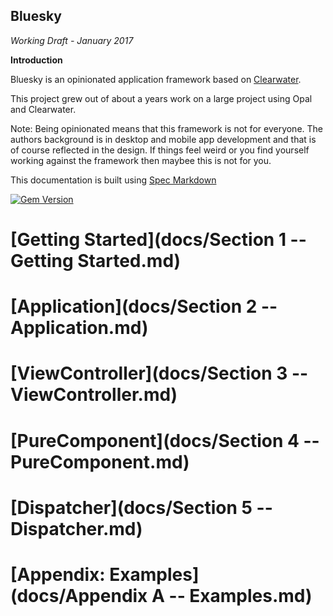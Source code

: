 Bluesky
-------

*Working Draft - January 2017*

**Introduction**

Bluesky is an opinionated application framework based on
[Clearwater](https://github.com/clearwater-rb/clearwater/).

This project grew out of about a years work on a large project using Opal
and Clearwater.

Note: Being opinionated means that this framework is not for everyone. The
      authors background is in desktop and mobile app development and that is of
      course reflected in the design. If things feel weird or you find yourself
      working against the framework then maybee this is not for you.

This documentation is built using [Spec Markdown](http://leebyron.com/spec-md/)

[![Gem Version](https://badge.fury.io/rb/bluesky.svg)](https://badge.fury.io/rb/bluesky)

# [Getting Started](docs/Section 1 -- Getting Started.md)

# [Application](docs/Section 2 -- Application.md)

# [ViewController](docs/Section 3 -- ViewController.md)

# [PureComponent](docs/Section 4 -- PureComponent.md)

# [Dispatcher](docs/Section 5 -- Dispatcher.md)

# [Appendix: Examples](docs/Appendix A -- Examples.md)
